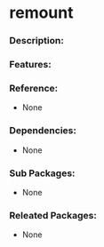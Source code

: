 # remount

### Description:

### Features:

### Reference:
* None

### Dependencies:
* None

### Sub Packages:
* None

### Releated Packages:
* None
